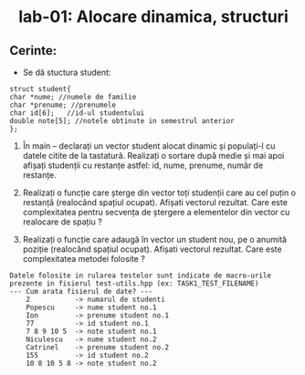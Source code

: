 <h1 align="center">
 lab-01: Alocare dinamica, structuri
</h1>

**Cerinte:**
-

- Se dă stuctura student: 
```
struct student{
char *nume; //numele de familie
char *prenume; //prenumele
char id[6];   //id-ul studentului
double note[5]; //notele obtinute in semestrul anterior
};
```


1. În main – declarați un vector student alocat dinamic și populați-l cu datele citite de la tastatură. Realizați o sortare după medie și mai apoi afișați studenții cu restanțe astfel: id, nume, prenume, număr de restanțe.

2. Realizați o funcție care șterge din vector toți studenții care au cel puțin o restanță (realocând spațiul ocupat).  Afișati vectorul rezultat. Care este complexitatea pentru secvența de ștergere a elementelor din vector cu realocare de spațiu ? 

3. Realizați o funcție care adaugă în vector un student nou, pe o anumită poziție (realocând spațiul ocupat).  Afișati vectorul rezultat. Care este complexitatea metodei folosite ?


``` 
Datele folosite in rularea testelor sunt indicate de macro-urile prezente in fisierul test-utils.hpp (ex: TASK1_TEST_FILENAME)
--- Cum arata fisierul de date? ---
    2           -> numarul de studenti
    Popescu     -> nume student no.1
    Ion         -> prenume student no.1
    77          -> id student no.1
    7 8 9 10 5  -> note student no.1
    Niculescu   -> nume student no.2
    Catrinel    -> prenume student no.2
    155         -> id student no.2
    10 8 10 5 8 -> note student no.2
```
